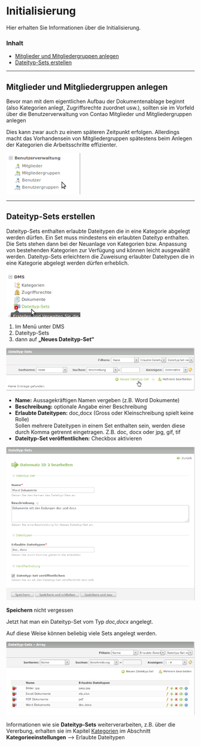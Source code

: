 # Initialisierung

Hier erhalten Sie Informationen über die Initialisierung.

### Inhalt
* [Mitglieder und Mitgliedergruppen anlegen](#initialization_1)
* [Dateityp-Sets erstellen](#initialization_2)


----------

<a name="initialization_1"></a>
## Mitglieder und Mitgliedergruppen anlegen

Bevor man mit dem eigentlichen Aufbau der Dokumentenablage beginnt (also Kategorien anlegt, Zugriffsrechte zuordnet usw.), sollten sie im Vorfeld über die Benutzerverwaltung von Contao Mitglieder und Mitgliedergruppen anlegen

Dies kann zwar auch zu einem späteren Zeitpunkt erfolgen. Allerdings macht das Vorhandensein von Mitgliedergruppen spätestens beim Anlegen der Kategorien die Arbeitsschritte effizienter. 

![Screenshot Benutzerverwaltung](/manual/de/admin/initialization/screenshot_user_management.png)


----------

<a name="initialization_2"></a>
## Dateityp-Sets erstellen
Dateityp-Sets enthalten erlaubte Dateitypen die in eine Kategorie abgelegt werden dürfen. Ein Set muss mindestens ein erlaubten Dateityp enthalten.
Die Sets stehen dann bei der Neuanlage von Kategorien bzw. Anpassung von bestehenden Kategorien zur Verfügung und können leicht ausgewählt werden. Dateityp-Sets erleichtern die Zuweisung erlaubter Dateitypen die in eine Kategorie abgelegt werden dürfen erheblich.

![Screenshot Werkzeug Dateityp-Sets](/manual/de/admin/initialization/screenshot_datatype-set.png)



1. Im Menü unter DMS
2. Dateityp-Sets
3. dann auf **„Neues Dateityp-Set“**

![Screenshot Neues Dateityp-Set anlegen](/manual/de/admin/initialization/screenshot_add_new_datatyp_set.png)

* **Name:** Aussagekräftigen Namen vergeben (z.B. Word Dokumente)
* **Beschreibung:** optionale Angabe einer Beschreibung
* **Erlaubte Dateitypen:** doc,docx (Gross oder Kleinschreibung spielt keine Rolle)  
Sollen mehrere Dateitypen in einem Set enthalten sein, werden diese durch Komma getrennt eingetragen. Z.B. doc, docx oder jpg, gif, tif 
* **Dateityp-Set veröffentlichen:** Checkbox aktivieren

![Screenshot Dateityp-Sets konfigurieren](/manual/de/admin/initialization/screenshot_datatyp_set_settings.png)


**Speichern** nicht vergessen

Jetzt hat man ein Dateityp-Set vom Typ *doc,docx* angelegt.

Auf diese Weise können beliebig viele Sets angelegt werden.

![Screenshot Dateityp-Sets Liste](/manual/de/admin/initialization/screenshot_file_type_sets_list.png)

Informationen wie sie **Dateityp-Sets** weiterverarbeiten, z.B. über die Vererbung, erhalten sie im Kapitel [Kategorien](/manual/de/admin/views/categories.md) im Abschnitt **Kategorieeinstellungen** --> Erlaubte Dateitypen


